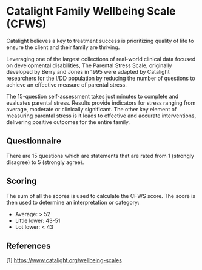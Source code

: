 # Catalight Family Wellbeing Scale (CFWS)

Catalight believes a key to treatment success is prioritizing quality of life to ensure the client and their family are thriving.

Leveraging one of the largest collections of real-world clinical data focused on developmental disabilities, The Parental Stress Scale, originally developed by Berry and Jones in 1995 were adapted by Catalight researchers for the I/DD population by reducing the number of questions to achieve an effective measure of parental stress.

The 15-question self-assessment takes just minutes to complete and evaluates parental stress. Results provide indicators for stress ranging from average, moderate or clinically significant. The other key element of measuring parental stress is it leads to effective and accurate interventions, delivering positive outcomes for the entire family.

## Questionnaire

There are 15 questions which are statements that are rated from 1 (strongly disagree) to 5 (strongly agree).

## Scoring

The sum of all the scores is used to calculate the CFWS score. The score is then used to determine an interpretation or category:

- Average: > 52
- Little lower: 43-51
- Lot lower: < 43

## References

[1] https://www.catalight.org/wellbeing-scales